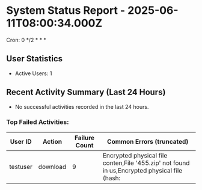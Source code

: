 # System Status Report - 2025-06-11T08:00:34.000Z

Cron: 0 */2 * * *

## User Statistics
- Active Users: 1

## Recent Activity Summary (Last 24 Hours)
- No successful activities recorded in the last 24 hours.

### Top Failed Activities:
| User ID        | Action   | Failure Count | Common Errors (truncated)    |
|----------------|----------|---------------|------------------------------|
| testuser       | download | 9             | Encrypted physical file conten,File '455.zip' not found in us,Encrypted physical file (hash: |

